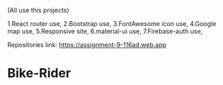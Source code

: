 (All use this projects)

1.React router use,
2.Bootstrap use,
3.FontAwesome icon use,
4.Google map use,
5.Responsive site,
6.material-ui use,
7.Firebase-auth use,

Repositories link: https://assignment-9-116ad.web.app
# Bike-Rider
